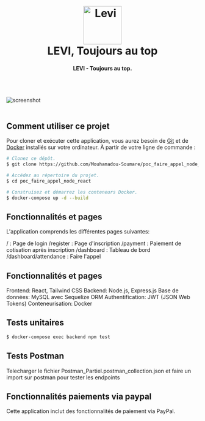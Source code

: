<h1 align="center">
  <br>
  <a href="#"><img src="https://github.com/Mouhamadou-Soumare/poc_faire_appel_node_react/Levi.png" alt="Levi" width="100"></a>
  <br>
  LEVI, Toujours au top
  <br>
</h1>

<h4 align="center">LEVI - Toujours au top.</h4>

<br/>
<br/>


![screenshot](https://github.com/Mouhamadou-Soumare/poc_faire_appel_node_react/Levi.png)
<br/>
<br/>



## Comment utiliser ce projet

Pour cloner et exécuter cette application, vous aurez besoin de [Git](https://git-scm.com) et de [Docker](https://www.docker.com/) installés sur votre ordinateur. À partir de votre ligne de commande :

```bash
# Clonez ce dépôt.
$ git clone https://github.com/Mouhamadou-Soumare/poc_faire_appel_node_react

# Accédez au répertoire du projet.
$ cd poc_faire_appel_node_react

# Construisez et démarrez les conteneurs Docker.
$ docker-compose up -d --build
```

## Fonctionnalités et pages

L'application comprends les différentes pages suivantes:

/ : Page de login
/register : Page d'inscription
/payment : Paiement de cotisation après inscription
/dashboard : Tableau de bord
/dashboard/attendance : Faire l'appel

## Fonctionnalités et pages

Frontend: React, Tailwind CSS
Backend: Node.js, Express.js
Base de données: MySQL avec Sequelize ORM
Authentification: JWT (JSON Web Tokens)
Conteneurisation: Docker

## Tests unitaires

```bash
$ docker-compose exec backend npm test
```

## Tests Postman

Telecharger le fichier Postman_Partiel.postman_collection.json et faire un import sur postman pour tester les endpoints

## Fonctionnalités paiements via paypal

Cette application inclut des fonctionnalités de paiement via PayPal.


